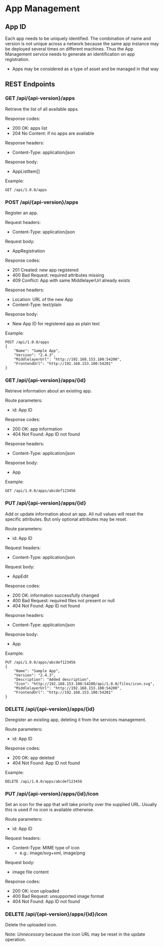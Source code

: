 # App Management

## App ID

Each app needs to be uniquely identified. The combination of name and version is not unique across a network because the same app instance may be deployed several times on different machines. Thus the App Management service needs to generate an identification on app registration.

- Apps may be considered as a type of asset and be managed in that way

## REST Endpoints

### GET /api/{api-version}/apps
Retrieve the list of all available apps.

Response codes:
- 200 OK: apps list
- 204 No Content: if no apps are available

Response headers:
- Content-Type: application/json

Response body:
- AppListItem[]

Example:
```
GET /api/1.0.0/apps
```

### POST /api/{api-version}/apps
Register an app.

Request headers:
- Content-Type: application/json

Request body:
- AppRegistration

Response codes:
- 201 Created: new app registered
- 400 Bad Request: required attributes missing
- 409 Conflict: App with same MiddlelayerUrl already exists

Response headers:
- Location: URL of the new App
- Content-Type: text/plain

Response body:
- New App ID for registered app as plain text

Example:
```
POST /api/1.0.0/apps
{
    "Name": "Sample App",
    "Version": "2.4.3",
    "MiddlelayerUrl": "http://192.168.153.100:54200",
    "FrontendUrl": "http://192.168.153.100:54201"
}
```

### GET /api/{api-version}/apps/{id}
Retrieve information about an existing app.

Route parameters:
- id: App ID

Response codes:
- 200 OK: app information
- 404 Not Found: App ID not found

Response headers:
- Content-Type: application/json

Response body:
- App

Example:
```
GET /api/1.0.0/apps/abcdef123456
```

### PUT /api/{api-version}/apps/{id}
Add or update information about an app. All null values will reset the specific attributes. But only optional attributes may be reset.

Route parameters:
- id: App ID

Request headers:
- Content-Type: application/json

Request body:
- AppEdit

Response codes:
- 200 OK: information successfully changed
- 400 Bad Request: required files not present or null
- 404 Not Found: App ID not found

Response headers:
- Content-Type: application/json

Response body:
- App

Example:
```
PUT /api/1.0.0/apps/abcdef123456
{
    "Name": "Sample App",
    "Version": "2.4.3",
    "Description": "Added description",
    "Icon": "http://192.168.153.100:54200/api/1.0.0/files/icon.svg",
    "MiddlelayerUrl": "http://192.168.153.100:54200",
    "FrontendUrl": "http://192.168.153.100:54201"
}
```

### DELETE /api/{api-version}/apps/{id}
Deregister an existing app, deleting it from the services management.

Route parameters:
- id: App ID

Response codes:
- 200 OK: app deleted
- 404 Not Found: App ID not found

Example:
```
DELETE /api/1.0.0/apps/abcdef123456
```

### PUT /api/{api-version}/apps/{id}/icon
Set an icon for the app that will take priority over the supplied URL. Usually this is used if no icon is available otherwise.

Route parameters:
- id: App ID

Request headers:
- Content-Type: MIME type of icon
    - e.g.: image/svg+xml, image/png

Request body:
- image file content

Response codes:
- 200 OK: icon uploaded
- 400 Bad Request: unsupported image format
- 404 Not Found: App ID not found

### DELETE /api/{api-version}/apps/{id}/icon
Delete the uploaded icon.

Note: *Unnecessary* because the icon URL may be reset in the update operation.
